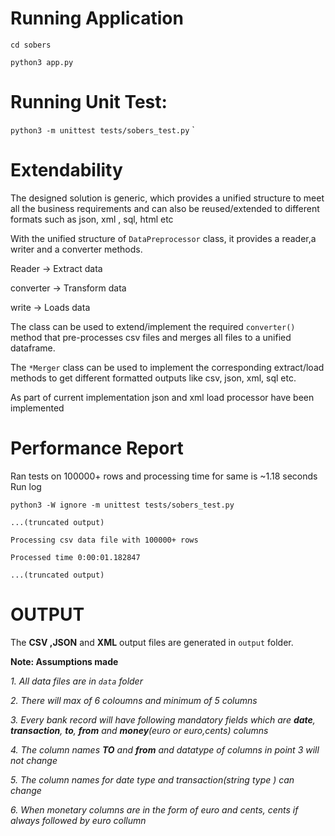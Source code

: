 # Running Application

`cd sobers`

`python3 app.py`

# Running Unit Test:

`python3 -m unittest tests/sobers_test.py`
` 

# **Extendability**

The designed solution is generic, which provides a unified structure to meet all the business requirements and can also be reused/extended 
to different formats such as json, xml , sql, html etc   

With the unified structure of `DataPreprocessor` class, it provides a reader,a writer and a converter methods.

Reader    -> Extract data

converter -> Transform data

write     -> Loads data

The class can be used to extend/implement the required `converter()` method that pre-processes csv files and 
merges all files to a unified dataframe. 

The `*Merger` class can be used to implement the corresponding extract/load methods 
to get different formatted outputs like csv, json, xml, sql etc.

As part of current implementation json and xml load processor have been implemented

# **Performance Report** 

Ran tests on 100000+ rows and processing time for same is ~1.18 seconds
Run log

`python3 -W ignore -m unittest tests/sobers_test.py`

`...(truncated output)`

`Processing csv data file with 100000+ rows`

`Processed time 0:00:01.182847`

`...(truncated output)`

# OUTPUT

The **CSV ,JSON** and **XML** output files are generated in `output` folder.


**Note: Assumptions made**

_1. All data files are in `data` folder_

_2. There will max of 6 coloumns and minimum of 5 columns_

_3. Every bank record will have following mandatory fields which are 
**date**, **transaction**, **to**, **from**  and **money**(euro or euro,cents) columns_

_4. The column names **TO** and **from** and datatype of columns in point 3 will not change_

_5. The column names for date type and transaction(string type ) can change_

_6. When monetary columns are in the form of euro and cents, cents if always followed by euro collumn_ 
